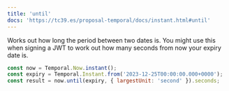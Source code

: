 ```yaml
---
title: 'until'
docs: 'https://tc39.es/proposal-temporal/docs/instant.html#until'
---
```


Works out how long the period between two dates is. You might use this when signing a JWT to work out how many seconds from now your expiry date is.

```javascript
const now = Temporal.Now.instant();
const expiry = Temporal.Instant.from('2023-12-25T00:00:00.000+0000');
const result = now.until(expiry, { largestUnit: 'second' }).seconds;
```
